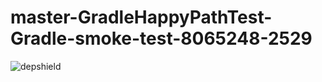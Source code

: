 # master-GradleHappyPathTest-Gradle-smoke-test-8065248-2529

![depshield](https://dev1.dev.depshield.sonatype.org/badges/depshield-testing/master-GradleHappyPathTest-Gradle-smoke-test-8065248-2529/depshield.svg)